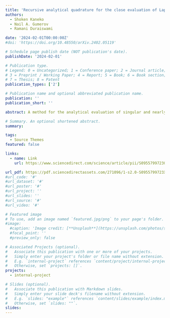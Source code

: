 ```yaml
---
title: 'Recursive analytical quadrature for the close evaluation of Laplace and Helmholtz layer potentials over flat boundary elements in R3'
authors:
  - Shoken Kaneko
  - Nail A. Gumerov
  - Ramani Duraiswami

date: '2024-02-01T00:00:00Z'
#doi: 'https://doi.org/10.48550/arXiv.2402.05119'

# Schedule page publish date (NOT publication's date).
publishDate: '2024-02-01'

# Publication type.
# Legend: 0 = Uncategorized; 1 = Conference paper; 2 = Journal article;
# 3 = Preprint / Working Paper; 4 = Report; 5 = Book; 6 = Book section;
# 7 = Thesis; 8 = Patent
publication_types: ['2']

# Publication name and optional abbreviated publication name.
publication: ''
publication_short: ''

abstract: A method for the analytical evaluation of singular and nearly singular layer potentials arising in the collocation boundary element method for the Laplace and Helmholtz equation is developed for flat boundary elements with polynomial shape functions. The method is based on dimension-reduction via the divergence theorem and a Recursive scheme for evaluating the resulting line Integrals for Polynomial Elements (RIPE). It is used to evaluate single layer, double layer, adjoint double layer, and hypersingular potentials, for both the Laplace and the Helmholtz kernels. It naturally supports nearly singular, singular, and hypersingular integrals under a single framework. The developed recursive algorithm allows accurate evaluation of layer potentials associated with  density functions used in a th order boundary element in O(p³) time for the Laplace case.

# Summary. An optional shortened abstract.
summary:

tags:
  - Source Themes
featured: false

links:
  - name: Link
    url: https://www.sciencedirect.com/science/article/pii/S0955799723005787

url_pdf: https://pdf.sciencedirectassets.com/271096/1-s2.0-S0955799723X00125/1-s2.0-S0955799723005787/main.pdf?X-Amz-Security-Token=IQoJb3JpZ2luX2VjECUaCXVzLWVhc3QtMSJIMEYCIQDoXkK1V%2BDlldB3u5EdgfnmsNpf9iTXmLhTfllj%2FvcF%2BQIhAKjw4TwEbqjgNfwd9yjSFlCu%2FwOid0cSRAjl%2BLYZcO7tKrMFCB4QBRoMMDU5MDAzNTQ2ODY1IgwdN5DHBvDSQiNCxbgqkAUqUc2uJujYXePpXB2X4eAe5P%2Fhggm0kl4ejQVOysknBKn1c0Id464JAT1qKXAXsHVA8k42DCXYxuYd1319u854Kf7OS5XH%2FKix0QvpnCPudPGAg%2B3r46rKQN%2FUj7uw2biRxa5cdP9nFdN9uhHXYnKOjd%2BY8EXSmuN2eXE5lJojh%2F4t8cESWLo4jQr65GyDmJLnLLSalphQhV1E72cMMItE4H3kStU2Wyq2yPjby0YO5BVP9NXE0STpmD%2Btv00ck%2BOU3bqLn3iz3lFtjrHg2cFkdxJU4mN%2Bp5UN8dmz%2FrdH2hZI7R0iFF0OA8f2fhS8IclinwBZS27xsyasLjfTF4VumnzYjBL%2F24UUse38QZMSqWFVM9tm0dwZxmKf%2F%2Fc74VeKN91AMW2g83gsz22O4hWMfsRvHx%2FGQbnAYDn6RYW%2FXpKCCQ821C4pSzX3H9thIjdzHLDSuFBuuoh0YveE67d3rpSNoGBcgqzFOWLGxSlzGUZJkecJCUL9SIwVesIf%2BQsfDk6RPy9qbayqDQuVHCIko0sXf6ca3QzfPARpc6jnOGXSbH%2BtVcI7aUi9Z85MgpwnNjRtozniVxCme6GFjrYxrf6O49AxK0pAObYR5NwvQpKdzP6Q8IKA7z7m0J0VtWeqpJdUNO9%2BvGaF7SA7cllVj3s4GYS9m2HZ3nEZt1zKAtMcyydiKww%2FIKcR2%2F2Xk%2B1YaxGDgyEYF0Vmw0DQle%2B5brngrIHWty%2BUZf%2BFq0W29KeSazuyPutR2%2FQfiFgkadz0I1KKmjkeNMb1EQ0Vhbva6kV5o6m69r4EgHvBAgVM9kxw8eSia8W6a01XZLU7d88G8%2BaTIX5wiRQZwsG%2FzPx9QwXwFs3onPHyKhodHXh9XzCpz4OvBjqwAVGGEZX75v0Bd29c3mMRZ9KkRP8c%2FGb8%2BDlwMZvD780dUM5ZBolm12QTTk46mvDbrvw%2B48fuWwX2qBPLyTZSfZhfmL9d2%2B%2B8kp5eQJIQ27%2BGVLDz8hJtnJF5OmgGWofgUAyWuzetMqGwDubaFtYsyfAVKCuvhKWOl1coCPPKlNH8%2Frx%2BXzTdVlBwEDYwAWzIAq6ctkrMxb7c7Qwa45WqwjQlcknizGdbafEiKOgGTTiy&X-Amz-Algorithm=AWS4-HMAC-SHA256&X-Amz-Date=20240229T221221Z&X-Amz-SignedHeaders=host&X-Amz-Expires=300&X-Amz-Credential=ASIAQ3PHCVTYVXRHWHF3%2F20240229%2Fus-east-1%2Fs3%2Faws4_request&X-Amz-Signature=fca5abd9145fb6de9bbaf477e78eab4bcfe254a161bf3aaa9b5b3d6ab0927cef&hash=f8df024ab839d40592b17ed73cafccd67ef030507e6f265f0a3b2799ff8ab070&host=68042c943591013ac2b2430a89b270f6af2c76d8dfd086a07176afe7c76c2c61&pii=S0955799723005787&tid=spdf-2d3b84c6-4820-49f8-be2c-f67c90e43b19&sid=8d9a5033410fa046285a3e53d4b20ec76238gxrqa&type=client&tsoh=d3d3LnNjaWVuY2VkaXJlY3QuY29t&ua=15115c5b0554550159&rr=85d43f91199a9c49&cc=us
#url_code: '#'
#url_dataset: '#'
#url_poster: '#'
#url_project: ''
#url_slides: ''
#url_source: '#'
#url_video: '#'

# Featured image
# To use, add an image named `featured.jpg/png` to your page's folder.
#image:
  #caption: 'Image credit: [**Unsplash**](https://unsplash.com/photos/s9CC2SKySJM)'
  #focal_point: ''
  #preview_only: false 

# Associated Projects (optional).
#   Associate this publication with one or more of your projects.
#   Simply enter your project's folder or file name without extension.
#   E.g. `internal-project` references `content/project/internal-project/index.md`.
#   Otherwise, set `projects: []`.
projects:
  - internal-project

# Slides (optional).
#   Associate this publication with Markdown slides.
#   Simply enter your slide deck's filename without extension.
#   E.g. `slides: "example"` references `content/slides/example/index.md`.
#   Otherwise, set `slides: ""`.
slides:
---
```


